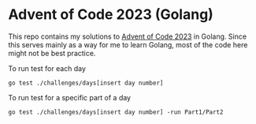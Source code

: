 # Advent of Code 2023 (Golang)

This repo contains my solutions to [Advent of Code 2023](https://adventofcode.com/2023) in Golang. Since this serves mainly as a way for me to learn Golang, most of the code here might not be best practice.

To run test for each day

```shell
go test ./challenges/days[insert day number]
```

To run test for a specific part of a day

```shell
go test ./challenges/days[insert day number] -run Part1/Part2
```
